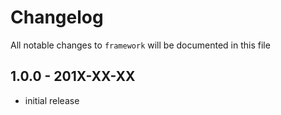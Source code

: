 # Changelog

All notable changes to `framework` will be documented in this file

## 1.0.0 - 201X-XX-XX

- initial release
